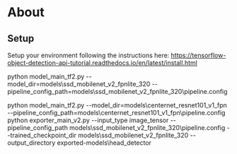 # About

## Setup
Setup your environment following the instructions here:
https://tensorflow-object-detection-api-tutorial.readthedocs.io/en/latest/install.html


python model_main_tf2.py --model_dir=models\ssd_mobilenet_v2_fpnlite_320 --pipeline_config_path=models\ssd_mobilenet_v2_fpnlite_320\pipeline.config

python model_main_tf2.py --model_dir=models\centernet_resnet101_v1_fpn --pipeline_config_path=models\centernet_resnet101_v1_fpn\pipeline.config
python exporter_main_v2.py --input_type image_tensor --pipeline_config_path models\ssd_mobilenet_v2_fpnlite_320\pipeline.config --trained_checkpoint_dir models\ssd_mobilenet_v2_fpnlite_320 --output_directory exported-models\head_detector